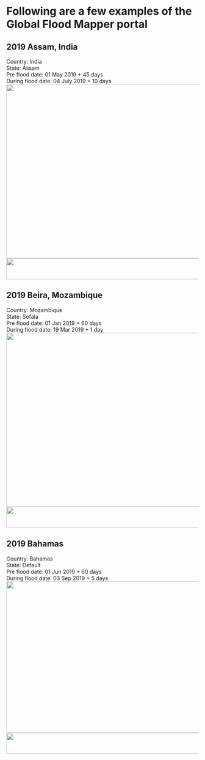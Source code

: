 # Following are a few examples of the Global Flood Mapper portal

## 2019 Assam, India<br/>
Country: India<br/>
State: Assam<br/>
Pre flood date: 01 May 2019 + 45 days<br/>
During flood date: 04 July 2019 + 10 days<br/>
<img src="../media/expl/2019_Assam.png" height="455" width="700"><br/>
<img src="../media/legend.png" height="55" width="730"><br/>

## 2019 Beira, Mozambique<br/>
Country: Mozambique<br/>
State: Sofala<br/>
Pre flood date: 01 Jan 2019 + 60 days<br/>
During flood date: 19 Mar 2019 + 1 day<br/>
<img src="../media/expl/2019_Beira.png" height="455" width="700"><br/>
<img src="../media/legend.png" height="55" width="730"><br/>

## 2019 Bahamas<br/>
Country: Bahamas<br/>
State: Default<br/>
Pre flood date: 01 Jun 2019 + 60 days<br/>
During flood date: 03 Sep 2019 + 5 days<br/>
<img src="../media/expl/2019_Bahamas.png" height="396" width="700"><br/>
<img src="../media/legend.png" height="55" width="730"><br/>
